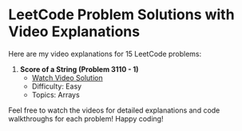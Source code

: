 # LeetCode Problem Solutions with Video Explanations

Here are my video explanations for 15 LeetCode problems:

1. **Score of a String (Problem 3110 - 1)**
   - [Watch Video Solution](https://drive.google.com/file/d/1vJbIY3EgpurR6yJdW9DaiqtYhS1Al0RX/view?usp=sharing)
   - Difficulty: Easy
   - Topics: Arrays


Feel free to watch the videos for detailed explanations and code walkthroughs for each problem!
Happy coding!
